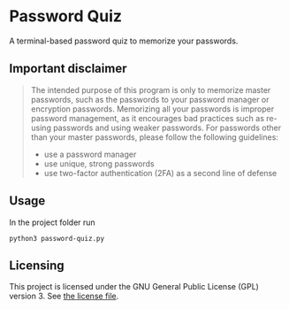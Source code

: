 # Password Quiz

A terminal-based password quiz to memorize your passwords.

## Important disclaimer

> The intended purpose of this program is only to memorize master passwords, such as the passwords to your password
> manager or encryption passwords. Memorizing all your passwords is improper password management, as it encourages bad
> practices such as re-using passwords and using weaker passwords. For passwords other than your master passwords, please
> follow the following guidelines:
> - use a password manager
> - use unique, strong passwords
> - use two-factor authentication (2FA) as a second line of defense

## Usage

In the project folder run

    python3 password-quiz.py

## Licensing

This project is licensed under the GNU General Public License (GPL) version 3. See [the license file](LICENSE.md).